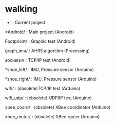 # walking

* : Current project

*Android/ : Main project (Android)

Footpriont/ : Graphic test (Android)

graph_imu/ : AHRS algorithm (Processing)

socketsv/ : TCP/IP test (Android)

*shoe_left/ : IMU, Pressure sensor (Arduino)

*shoe_right/ : IMU, Pressure sensor (Arduino)

wifi/ : (obsolete)TCP/IP test (Arduino)

wifi_udp/ : (obsolete) UDP/IP test (Arduino)

xbee_coord/ : (obsolete) XBee coordinator (Arduino)

xbee_router/ : (obsolete) XBee router (Arduino)
